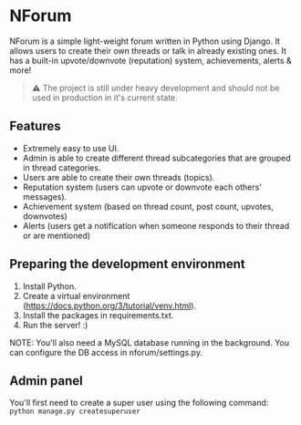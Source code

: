 # NForum
NForum is a simple light-weight forum written in Python using Django. It allows users to create their own threads
or talk in already existing ones. It has a built-in upvote/downvote (reputation) system, achievements, alerts & more!

> :warning: The project is still under heavy development and should not be used in production in it's current state.

## Features
- Extremely easy to use UI.
- Admin is able to create different thread subcategories that are grouped in thread categories.
- Users are able to create their own threads (topics).
- Reputation system (users can upvote or downvote each others' messages).
- Achievement system (based on thread count, post count, upvotes, downvotes)
- Alerts (users get a notification when someone responds to their thread or are mentioned)

## Preparing the development environment
1. Install Python.
1. Create a virtual environment (https://docs.python.org/3/tutorial/venv.html).
1. Install the packages in requirements.txt.
1. Run the server! :)

NOTE: You'll also need a MySQL database running in the background. You can configure the DB access in nforum/settings.py.

## Admin panel
You'll first need to create a super user using the following command:  
`python manage.py createsuperuser`